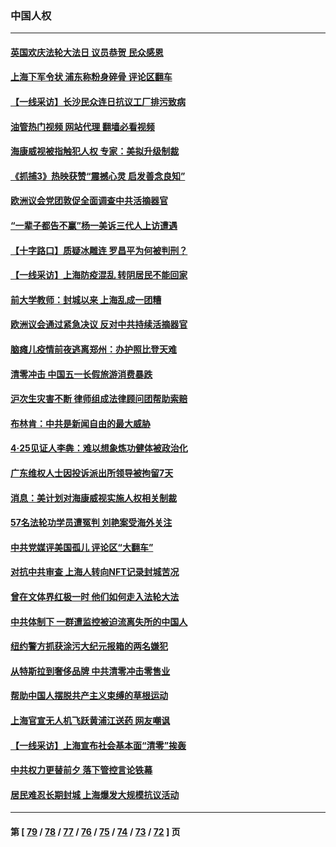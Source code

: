 ### 中国人权
---
#### [英国欢庆法轮大法日 议员恭贺 民众感恩](../../pages/ncid278/n13730266.md?05090845) 
#### [上海下军令状 浦东称粉身碎骨 评论区翻车](../../pages/ncid278/n13729974.md?05090845) 
#### [【一线采访】长沙民众连日抗议工厂排污致病](../../pages/ncid278/n13729392.md?05090845) 
#### [油管热门视频 网站代理 翻墙必看视频](http://209.222.30.114:81/youtube.html?05090845)
#### [海康威视被指触犯人权 专家：美拟升级制裁](../../pages/ncid278/n13729009.md?05090845) 
#### [《抓捕3》热映获赞“震撼心灵 启发善念良知”](../../pages/ncid278/n13729129.md?05090845) 
#### [欧洲议会党团敦促全面调查中共活摘器官](../../pages/ncid278/n13729021.md?05090845) 
#### [“一辈子都告不赢”杨一美诉三代人上访遭遇](../../pages/ncid278/n13728969.md?05090845) 
#### [【十字路口】质疑冰雕连 罗昌平为何被判刑？](../../pages/ncid278/n13728739.md?05090845) 
#### [【一线采访】上海防疫混乱 转阴居民不能回家](../../pages/ncid278/n13728726.md?05090845) 
#### [前大学教师：封城以来 上海乱成一团糟](../../pages/ncid278/n13728515.md?05090845) 
#### [欧洲议会通过紧急决议 反对中共持续活摘器官](../../pages/ncid278/n13728211.md?05090845) 
#### [脑瘫儿疫情前夜逃离郑州：办护照比登天难](../../pages/ncid278/n13728232.md?05090845) 
#### [清零冲击 中国五一长假旅游消费暴跌](../../pages/ncid278/n13727808.md?05090845) 
#### [沪次生灾害不断 律师组成法律顾问团帮助索赔](../../pages/ncid278/n13727729.md?05090845) 
#### [布林肯：中共是新闻自由的最大威胁](../../pages/ncid278/n13727223.md?05090845) 
#### [4‧25见证人李犇：难以想象炼功健体被政治化](../../pages/ncid278/n13726951.md?05090845) 
#### [广东维权人士因投诉派出所领导被拘留7天](../../pages/ncid278/n13727127.md?05090845) 
#### [消息：美计划对海康威视实施人权相关制裁](../../pages/ncid278/n13727090.md?05090845) 
#### [57名法轮功学员遭冤判 刘艳案受海外关注](../../pages/ncid278/n13726210.md?05090845) 
#### [中共党媒评美国孤儿 评论区“大翻车”](../../pages/ncid278/n13726953.md?05090845) 
#### [对抗中共审查 上海人转向NFT记录封城苦况](../../pages/ncid278/n13726776.md?05090845) 
#### [曾在文体界红极一时 他们如何走入法轮大法](../../pages/ncid278/n13725670.md?05090845) 
#### [中共体制下 一群遭监控被迫流离失所的中国人](../../pages/ncid278/n13725531.md?05090845) 
#### [纽约警方抓获涂污大纪元报箱的两名嫌犯](../../pages/ncid278/n13725794.md?05090845) 
#### [从特斯拉到奢侈品牌 中共清零冲击零售业](../../pages/ncid278/n13725698.md?05090845) 
#### [帮助中国人摆脱共产主义束缚的草根运动](../../pages/ncid278/n13725532.md?05090845) 
#### [上海官宣无人机飞跃黄浦江送药 网友嘲讽](../../pages/ncid278/n13725468.md?05090845) 
#### [【一线采访】上海宣布社会基本面“清零”挨轰](../../pages/ncid278/n13724972.md?05090845) 
#### [中共权力更替前夕 落下管控言论铁幕](../../pages/ncid278/n13724847.md?05090845) 
#### [居民难忍长期封城 上海爆发大规模抗议活动](../../pages/ncid278/n13724894.md?05090845) 

---
#### 第 [ [79](./79.md?05090845) / [78](./78.md?05090845) / [77](./77.md?05090845) / [76](./76.md?05090845) / [75](./75.md?05090845) / [74](./74.md?05090845) / [73](./73.md?05090845) / [72](./72.md?05090845) ] 页
